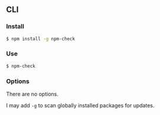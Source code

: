 ## CLI

### Install


```bash
$ npm install -g npm-check
```

### Use

```bash
$ npm-check
```

### Options

There are no options.

I may add `-g` to scan globally installed packages for updates.